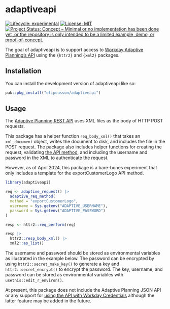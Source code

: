 
<!-- README.md is generated from README.Rmd. Please edit that file -->

# adaptiveapi

<!-- badges: start -->

[![Lifecycle:
experimental](https://img.shields.io/badge/lifecycle-experimental-orange.svg)](https://lifecycle.r-lib.org/articles/stages.html#experimental)
[![License:
MIT](https://img.shields.io/badge/License-MIT-yellow.svg)](https://opensource.org/licenses/MIT)
[![Project Status: Concept – Minimal or no implementation has been done
yet, or the repository is only intended to be a limited example, demo,
or
proof-of-concept.](https://www.repostatus.org/badges/latest/concept.svg)](https://www.repostatus.org/#concept)
<!-- badges: end -->

The goal of adaptiveapi is to support access to [Workday Adaptive
Planning’s
API](https://doc.workday.com/adaptive-planning/en-us/integration/managing-data-integration/api-documentation/cbi1623709771566.html?toc=1.3.0)
using the `{httr2}` and `{xml2}` packages.

## Installation

You can install the development version of adaptiveapi like so:

``` r
pak::pkg_install("elipousson/adaptiveapi")
```

## Usage

The [Adaptive Planning REST
API](https://doc.workday.com/adaptive-planning/en-us/integration/managing-data-integration/api-documentation/understanding-the-adaptive-planning-rest-api/tgm1623708513156.html)
uses XML files as the body of HTTP POST requests.

This package has a helper function `req_body_xml()` that takes an
`xml_document` object, writes the document to disk, and includes the
file in the POST request. The package also includes helper functions for
creating the request, validating [the API
method](https://doc.workday.com/adaptive-planning/en-us/integration/managing-data-integration/api-documentation/understanding-the-adaptive-planning-rest-api/api-methods/brk1623709249507.html),
and including the username and password in the XML to authenticate the
request.

However, as of April 2024, this package is a bare-bones experiment that
only includes a template for the exportCustomerLogo API method.

``` r
library(adaptiveapi)

req <- adaptive_request() |> 
  adaptive_req_method(
  method = "exportCustomerLogo",
  username = Sys.getenv("ADAPTIVE_USERNAME"),
  password = Sys.getenv("ADAPTIVE_PASSWORD")
)

resp <- httr2::req_perform(req)

resp |> 
  httr2::resp_body_xml() |> 
  xml2::as_list()
```

The username and password should be stored as environmental variables as
illustrated in the example below. The password can be encrypted by using
`httr2::secret_make_key()` to generate a key and
`httr2::secret_encrypt()` to encrypt the password. The key, username,
and password can be stored as environmental variables with
`usethis::edit_r_environ()`.

At present, this package does not include the Adaptive Planning JSON API
or any support for [using the API with Workday
Credentials](https://doc.workday.com/adaptive-planning/en-us/integration/managing-data-integration/api-documentation/understanding-the-adaptive-planning-rest-api/bit1623710301264.html?toc=1.3.1.4)
although the latter feature may be added in the future.
